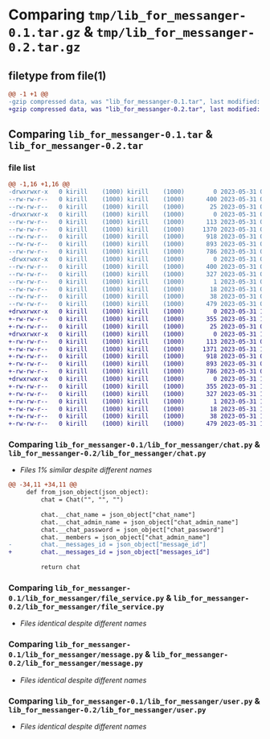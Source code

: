 # Comparing `tmp/lib_for_messanger-0.1.tar.gz` & `tmp/lib_for_messanger-0.2.tar.gz`

## filetype from file(1)

```diff
@@ -1 +1 @@
-gzip compressed data, was "lib_for_messanger-0.1.tar", last modified: Wed May 31 01:06:53 2023, max compression
+gzip compressed data, was "lib_for_messanger-0.2.tar", last modified: Wed May 31 15:47:04 2023, max compression
```

## Comparing `lib_for_messanger-0.1.tar` & `lib_for_messanger-0.2.tar`

### file list

```diff
@@ -1,16 +1,16 @@
-drwxrwxr-x   0 kirill    (1000) kirill    (1000)        0 2023-05-31 01:06:53.490088 lib_for_messanger-0.1/
--rw-rw-r--   0 kirill    (1000) kirill    (1000)      400 2023-05-31 01:06:53.490088 lib_for_messanger-0.1/PKG-INFO
--rw-rw-r--   0 kirill    (1000) kirill    (1000)       25 2023-05-31 00:47:59.000000 lib_for_messanger-0.1/README.md
-drwxrwxr-x   0 kirill    (1000) kirill    (1000)        0 2023-05-31 01:06:53.490088 lib_for_messanger-0.1/lib_for_messanger/
--rw-rw-r--   0 kirill    (1000) kirill    (1000)      113 2023-05-31 00:43:42.000000 lib_for_messanger-0.1/lib_for_messanger/__init__.py
--rw-rw-r--   0 kirill    (1000) kirill    (1000)     1370 2023-05-31 00:43:42.000000 lib_for_messanger-0.1/lib_for_messanger/chat.py
--rw-rw-r--   0 kirill    (1000) kirill    (1000)      918 2023-05-31 00:43:42.000000 lib_for_messanger-0.1/lib_for_messanger/file_service.py
--rw-rw-r--   0 kirill    (1000) kirill    (1000)      893 2023-05-31 00:43:42.000000 lib_for_messanger-0.1/lib_for_messanger/message.py
--rw-rw-r--   0 kirill    (1000) kirill    (1000)      786 2023-05-31 00:43:42.000000 lib_for_messanger-0.1/lib_for_messanger/user.py
-drwxrwxr-x   0 kirill    (1000) kirill    (1000)        0 2023-05-31 01:06:53.490088 lib_for_messanger-0.1/lib_for_messanger.egg-info/
--rw-rw-r--   0 kirill    (1000) kirill    (1000)      400 2023-05-31 01:06:53.000000 lib_for_messanger-0.1/lib_for_messanger.egg-info/PKG-INFO
--rw-rw-r--   0 kirill    (1000) kirill    (1000)      327 2023-05-31 01:06:53.000000 lib_for_messanger-0.1/lib_for_messanger.egg-info/SOURCES.txt
--rw-rw-r--   0 kirill    (1000) kirill    (1000)        1 2023-05-31 01:06:53.000000 lib_for_messanger-0.1/lib_for_messanger.egg-info/dependency_links.txt
--rw-rw-r--   0 kirill    (1000) kirill    (1000)       18 2023-05-31 01:06:53.000000 lib_for_messanger-0.1/lib_for_messanger.egg-info/top_level.txt
--rw-rw-r--   0 kirill    (1000) kirill    (1000)       38 2023-05-31 01:06:53.490088 lib_for_messanger-0.1/setup.cfg
--rw-rw-r--   0 kirill    (1000) kirill    (1000)      479 2023-05-31 01:03:16.000000 lib_for_messanger-0.1/setup.py
+drwxrwxr-x   0 kirill    (1000) kirill    (1000)        0 2023-05-31 15:47:04.143905 lib_for_messanger-0.2/
+-rw-rw-r--   0 kirill    (1000) kirill    (1000)      355 2023-05-31 15:47:04.143905 lib_for_messanger-0.2/PKG-INFO
+-rw-rw-r--   0 kirill    (1000) kirill    (1000)       25 2023-05-31 00:47:59.000000 lib_for_messanger-0.2/README.md
+drwxrwxr-x   0 kirill    (1000) kirill    (1000)        0 2023-05-31 15:47:04.139905 lib_for_messanger-0.2/lib_for_messanger/
+-rw-rw-r--   0 kirill    (1000) kirill    (1000)      113 2023-05-31 00:43:42.000000 lib_for_messanger-0.2/lib_for_messanger/__init__.py
+-rw-rw-r--   0 kirill    (1000) kirill    (1000)     1371 2023-05-31 15:33:04.000000 lib_for_messanger-0.2/lib_for_messanger/chat.py
+-rw-rw-r--   0 kirill    (1000) kirill    (1000)      918 2023-05-31 00:43:42.000000 lib_for_messanger-0.2/lib_for_messanger/file_service.py
+-rw-rw-r--   0 kirill    (1000) kirill    (1000)      893 2023-05-31 00:43:42.000000 lib_for_messanger-0.2/lib_for_messanger/message.py
+-rw-rw-r--   0 kirill    (1000) kirill    (1000)      786 2023-05-31 00:43:42.000000 lib_for_messanger-0.2/lib_for_messanger/user.py
+drwxrwxr-x   0 kirill    (1000) kirill    (1000)        0 2023-05-31 15:47:04.143905 lib_for_messanger-0.2/lib_for_messanger.egg-info/
+-rw-rw-r--   0 kirill    (1000) kirill    (1000)      355 2023-05-31 15:47:04.000000 lib_for_messanger-0.2/lib_for_messanger.egg-info/PKG-INFO
+-rw-rw-r--   0 kirill    (1000) kirill    (1000)      327 2023-05-31 15:47:04.000000 lib_for_messanger-0.2/lib_for_messanger.egg-info/SOURCES.txt
+-rw-rw-r--   0 kirill    (1000) kirill    (1000)        1 2023-05-31 15:47:04.000000 lib_for_messanger-0.2/lib_for_messanger.egg-info/dependency_links.txt
+-rw-rw-r--   0 kirill    (1000) kirill    (1000)       18 2023-05-31 15:47:04.000000 lib_for_messanger-0.2/lib_for_messanger.egg-info/top_level.txt
+-rw-rw-r--   0 kirill    (1000) kirill    (1000)       38 2023-05-31 15:47:04.143905 lib_for_messanger-0.2/setup.cfg
+-rw-rw-r--   0 kirill    (1000) kirill    (1000)      479 2023-05-31 15:35:33.000000 lib_for_messanger-0.2/setup.py
```

### Comparing `lib_for_messanger-0.1/lib_for_messanger/chat.py` & `lib_for_messanger-0.2/lib_for_messanger/chat.py`

 * *Files 1% similar despite different names*

```diff
@@ -34,11 +34,11 @@
     def from_json_object(json_object):
         chat = Chat("", "", "")
 
         chat.__chat_name = json_object["chat_name"]
         chat.__chat_admin_name = json_object["chat_admin_name"]
         chat.__chat_password = json_object["chat_password"]
         chat.__members = json_object["chat_admin_name"]
-        chat.__messages_id = json_object["message_id"]
+        chat.__messages_id = json_object["messages_id"]
 
         return chat
```

### Comparing `lib_for_messanger-0.1/lib_for_messanger/file_service.py` & `lib_for_messanger-0.2/lib_for_messanger/file_service.py`

 * *Files identical despite different names*

### Comparing `lib_for_messanger-0.1/lib_for_messanger/message.py` & `lib_for_messanger-0.2/lib_for_messanger/message.py`

 * *Files identical despite different names*

### Comparing `lib_for_messanger-0.1/lib_for_messanger/user.py` & `lib_for_messanger-0.2/lib_for_messanger/user.py`

 * *Files identical despite different names*

